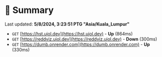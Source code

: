 # 📖 Summary
Last updated: **5/8/2024, 3:23:51 PTG "Asia/Kuala_Lumpur"**

- `GET` [https://hst.ujol.dev](https://hst.ujol.dev) - **Up** (864ms)
- `GET` [https://reddviz.ujol.dev](https://reddviz.ujol.dev) - **Down** (300ms)
- `GET` [https://dumb.onrender.com](https://dumb.onrender.com) - **Up** (330ms)
